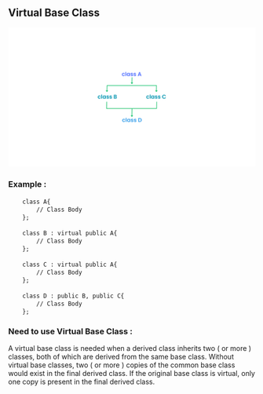 ## Virtual Base Class

<img src="https://github.com/Tayeb-Ahmed-TAS/Images/blob/main/virtual%20base%20class.png" />

### Example :

        class A{
            // Class Body
        };

        class B : virtual public A{
            // Class Body
        };

        class C : virtual public A{
            // Class Body
        };

        class D : public B, public C{
            // Class Body
        };

### Need to use Virtual Base Class :

A virtual base class is needed when a derived class inherits two ( or more ) classes, both of which are derived from the same base class. Without virtual base classes, two ( or more ) copies of the common base class would exist in the final derived class. If the original base class is virtual, only one copy is present in the final derived class.
